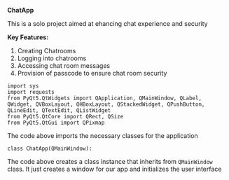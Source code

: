 **ChatApp**

This is a solo project aimed at ehancing chat experience and security

**Key Features:** <br/>
1. Creating Chatrooms <br/>
2. Logging into chatrooms <br/>
3. Accessing chat room messages <br/>
4. Provision of passcode to ensure chat room security <br/>

`import sys`<br/>
`import requests`<br/>
`from PyQt5.QtWidgets import QApplication, QMainWindow, QLabel, QWidget, QVBoxLayout, QHBoxLayout, QStackedWidget, QPushButton, QLineEdit, QTextEdit, QListWidget`<br/>
`from PyQt5.QtCore import QRect, QSize`<br/>
`from PyQt5.QtGui import QPixmap`<br/>

The code above imports the necessary classes for the application

`class ChatApp(QMainWindow):`

The code above creates a class instance that inherits from `QMainWindow` class. It just creates a window for our app and initializes the user interface
